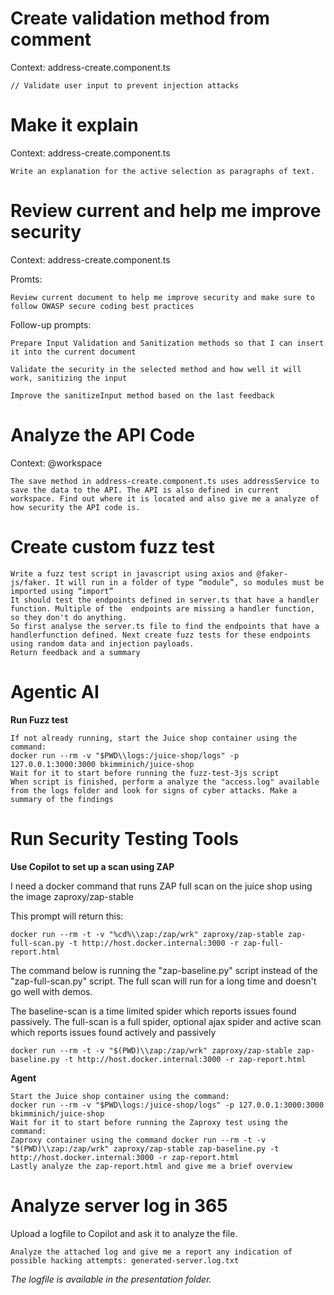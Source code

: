 # Create validation method from comment
Context: address-create.component.ts 

    // Validate user input to prevent injection attacks

# Make it explain
Context: address-create.component.ts 

    Write an explanation for the active selection as paragraphs of text.

# Review current and help me improve security

Context: address-create.component.ts

Promts:

    Review current document to help me improve security and make sure to follow OWASP secure coding best practices

Follow-up prompts:

    Prepare Input Validation and Sanitization methods so that I can insert it into the current document

<p>

    Validate the security in the selected method and how well it will work, sanitizing the input

<p>

    Improve the sanitizeInput method based on the last feedback


# Analyze the API Code

Context: @workspace

    The save method in address-create.component.ts uses addressService to save the data to the API. The API is also defined in current workspace. Find out where it is located and also give me a analyze of how security the API code is.


# Create custom fuzz test

    Write a fuzz test script in javascript using axios and @faker-js/faker. It will run in a folder of type “module”, so modules must be imported using “import” 
    It should test the endpoints defined in server.ts that have a handler function. Multiple of the  endpoints are missing a handler function, so they don't do anything.
    So first analyse the server.ts file to find the endpoints that have a handlerfunction defined. Next create fuzz tests for these endpoints using random data and injection payloads.
    Return feedback and a summary

# Agentic AI 
**Run Fuzz test**

    If not already running, start the Juice shop container using the command:
    docker run --rm -v "$PWD\\logs:/juice-shop/logs" -p 127.0.0.1:3000:3000 bkimminich/juice-shop
    Wait for it to start before running the fuzz-test-3js script
    When script is finished, perform a analyze the "access.log" available from the logs folder and look for signs of cyber attacks. Make a summary of the findings

# Run Security Testing Tools
**Use Copilot to set up a scan using ZAP**

I need a docker command that runs ZAP full scan on the juice shop using the image zaproxy/zap-stable

This prompt will return this:

    docker run --rm -t -v "%cd%\\zap:/zap/wrk" zaproxy/zap-stable zap-full-scan.py -t http://host.docker.internal:3000 -r zap-full-report.html

The command below is running the "zap-baseline.py" script instead of the "zap-full-scan.py" script. The full scan will run for a long time and doesn't go well with demos.

The baseline-scan is a time limited spider which reports issues found passively. The full-scan is a full spider, optional ajax spider and active scan which reports issues found actively and passively 

    docker run --rm -t -v "$(PWD)\\zap:/zap/wrk" zaproxy/zap-stable zap-baseline.py -t http://host.docker.internal:3000 -r zap-report.html 



**Agent**

    Start the Juice shop container using the command:
    docker run --rm -v "$PWD\logs:/juice-shop/logs" -p 127.0.0.1:3000:3000 bkimminich/juice-shop
    Wait for it to start before running the Zaproxy test using the command:
    Zaproxy container using the command docker run --rm -t -v "$(PWD)\\zap:/zap/wrk" zaproxy/zap-stable zap-baseline.py -t http://host.docker.internal:3000 -r zap-report.html 
    Lastly analyze the zap-report.html and give me a brief overview




# Analyze server log in 365

Upload a logfile to Copilot and ask it to analyze the file.

    Analyze the attached log and give me a report any indication of possible hacking attempts: generated-server.log.txt

*The logfile is available in the presentation folder.*

